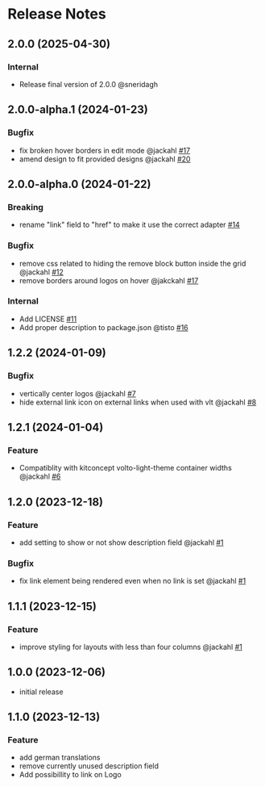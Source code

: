 # Release Notes

<!-- You should *NOT* be adding new change log entries to this file.
     You should create a file in the news directory instead.
     For helpful instructions, please see:
     https://6.docs.plone.org/contributing/index.html?highlight=towncrier#change-log-entry
-->

<!-- towncrier release notes start -->

## 2.0.0 (2025-04-30)

### Internal

- Release final version of 2.0.0 @sneridagh 

## 2.0.0-alpha.1 (2024-01-23)

### Bugfix

- fix broken hover borders in edit mode @jackahl [#17](https://github.com/kitconcept/volto-logos-block/pull/17)
- amend design to fit provided designs @jackahl [#20](https://github.com/kitconcept/volto-logos-block/pull/20)

## 2.0.0-alpha.0 (2024-01-22)

### Breaking

- rename "link" field to "href" to make it use the correct adapter [#14](https://github.com/kitconcept/volto-logos-block/pull/14)

### Bugfix

- remove css related to hiding the remove block button inside the grid @jackahl [#12](https://github.com/kitconcept/volto-logos-block/pull/12)
- remove borders around logos on hover @jakckahl [#17](https://github.com/kitconcept/volto-logos-block/pull/17)

### Internal

- Add LICENSE [#11](https://github.com/kitconcept/volto-logos-block/pull/11)
- Add proper description to package.json @tisto [#16](https://github.com/kitconcept/volto-logos-block/pull/16)

## 1.2.2 (2024-01-09)

### Bugfix

- vertically center logos @jackahl [#7](https://github.com/kitconcept/volto-logos-block/pull/7)
- hide external link icon on external links when used with vlt @jackahl [#8](https://github.com/kitconcept/volto-logos-block/pull/8)

## 1.2.1 (2024-01-04)

### Feature

- Compatiblity with kitconcept volto-light-theme container widths @jackahl [#6](https://github.com/kitconcept/volto-logos-block/pull/6)

## 1.2.0 (2023-12-18)

### Feature

- add setting to show or not show description field @jackahl [#1](https://github.com/kitconcept/volto-logos-block/pull/1)

### Bugfix

- fix link element being rendered even when no link is set @jackahl [#1](https://github.com/kitconcept/volto-logos-block/pull/1)

## 1.1.1 (2023-12-15)

### Feature

- improve styling for layouts with less than four columns @jackahl [#1](https://github.com/kitconcept/volto-logos-block/pull/1)

## 1.0.0 (2023-12-06)

- initial release

## 1.1.0 (2023-12-13)

### Feature

- add german translations
- remove currently unused description field
- Add possibillity to link on Logo
